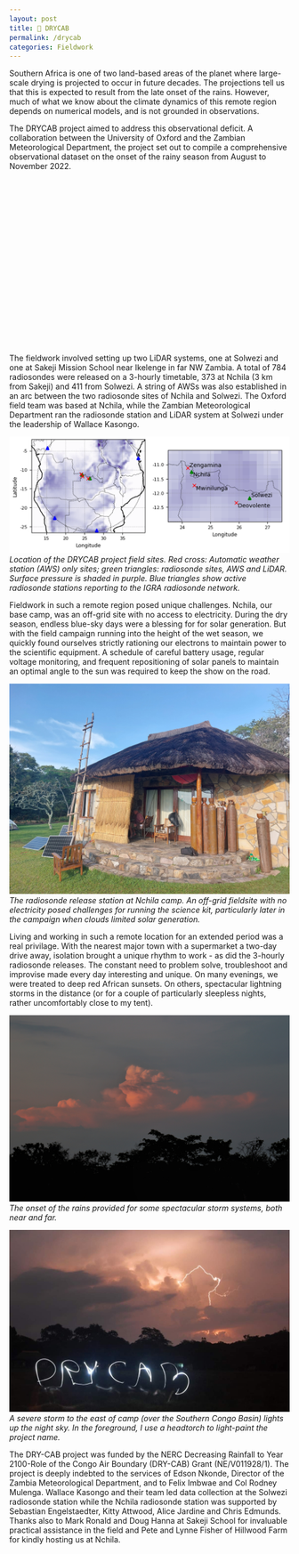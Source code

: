 ```yaml
---
layout: post
title: 🌳 DRYCAB
permalink: /drycab
categories: Fieldwork
---
```


Southern Africa is one of two land-based areas of the planet where large-scale drying is projected to occur in future decades. The projections tell us that this is expected to result from the late onset of the rains. However, much of what we know about the climate dynamics of this remote region depends on numerical models, and is not grounded in observations.

The DRYCAB project aimed to address this observational deficit. A collaboration between the University of Oxford and the Zambian Meteorological Department, the project set out to compile a comprehensive observational dataset on the onset of the rainy season from August to November 2022.

<link rel="stylesheet" href="https://unpkg.com/leaflet@1.9.4/dist/leaflet.css" crossorigin="" />
<script src="https://unpkg.com/leaflet@1.9.4/dist/leaflet.js" crossorigin=""></script>

<div id="map" style="height: 300px; width: 100%; margin-top: 1em;"></div>

<script>
document.addEventListener("DOMContentLoaded", function () {
  var map = L.map('map').setView([-12, 25], 5);
  L.tileLayer('https://tile.openstreetmap.org/{z}/{x}/{y}.png', {
    attribution: '© OpenStreetMap contributors'
  }).addTo(map); 
  // Define custom red and green icons
  var redIcon = new L.Icon({
    iconUrl: 'https://raw.githubusercontent.com/pointhi/leaflet-color-markers/master/img/marker-icon-red.png',
    shadowUrl: 'https://unpkg.com/leaflet@1.9.4/dist/images/marker-shadow.png',
    iconSize: [25, 41],
    iconAnchor: [12, 41],
    popupAnchor: [1, -34],
    shadowSize: [41, 41]
  });

  var greenIcon = new L.Icon({
    iconUrl: 'https://raw.githubusercontent.com/pointhi/leaflet-color-markers/master/img/marker-icon-green.png',
    shadowUrl: 'https://unpkg.com/leaflet@1.9.4/dist/images/marker-shadow.png',
    iconSize: [25, 41],
    iconAnchor: [12, 41],
    popupAnchor: [1, -34],
    shadowSize: [41, 41]
  });

  // Apply colored markers
  L.marker([-11.2495, 24.3273], { icon: redIcon }).addTo(map)
    .bindPopup('Nchila');
  L.marker([-12.1708, 26.3648], { icon: greenIcon }).addTo(map)
    .bindPopup('Solwezi');
});
</script>

The fieldwork involved setting up two LiDAR systems, one at Solwezi and one at Sakeji Mission School near Ikelenge in far NW Zambia. A total of 784 radiosondes were released on a 3-hourly timetable, 373 at Nchila (3 km from Sakeji) and 411 from Solwezi. A string of AWSs was also established in an arc between the two radiosonde sites of Nchila and Solwezi. The Oxford field team was based at Nchila, while the Zambian Meteorological Department ran the radiosonde station and LiDAR system at Solwezi under the leadership of Wallace Kasongo.

![img1](/assets/drycab/map.png)  
*Location of the DRYCAB project field sites. Red cross: Automatic weather station (AWS) only sites; green triangles: radiosonde sites, AWS and LiDAR. Surface pressure is shaded in purple. Blue triangles show active radiosonde stations reporting to the IGRA radiosonde network.*

Fieldwork in such a remote region posed unique challenges. Nchila, our base camp, was an off-grid site with no access to electricity. During the dry season, endless blue-sky days were a blessing for for solar generation. But with the field campaign running into the height of the wet season, we quickly found ourselves strictly rationing our electrons to maintain power to the scientific equipment. A schedule of careful battery usage, regular voltage monitoring, and frequent repositioning of solar panels to maintain an optimal angle to the sun was required to keep the show on the road. 

![img6](/assets/drycab/20221106_165904.jpg)  
*The radiosonde release station at Nchila camp. An off-grid fieldsite with no electricity posed challenges for running the science kit, particularly later in the campaign when clouds limited solar generation.*

Living and working in such a remote location for an extended period was a real privilage. With the nearest major town with a supermarket a two-day drive away, isolation brought a unique rhythm to work - as did the 3-hourly radiosonde releases. The constant need to problem solve, troubleshoot and improvise made every day interesting and unique. On many evenings, we were treated to deep red African sunsets. On others, spectacular lightning storms in the distance (or for a couple of particularly sleepless nights, rather uncomfortably close to my tent). 

![img2](/assets/drycab/20221103182154_IMG_9506-01.jpeg)  
*The onset of the rains provided for some spectacular storm systems, both near and far.*

![img7](/assets/drycab/received_865233207813466.jpeg)  
*A severe storm to the east of camp (over the Southern Congo Basin) lights up the night sky. In the foreground, I use a headtorch to light-paint the project name.*

The DRY-CAB project was funded by the NERC Decreasing Rainfall to Year 2100-Role of the Congo Air Boundary (DRY-CAB) Grant (NE/V011928/1). The project is deeply indebted to the services of Edson Nkonde, Director of the Zambia Meteorological Department, and to Felix Imbwae and Col Rodney Mulenga. Wallace Kasongo and their team led data collection at the Solwezi radiosonde station while the Nchila radiosonde station was supported by Sebastian Engelstaedter, Kitty Attwood, Alice Jardine and Chris Edmunds. Thanks also to Mark Ronald and Doug Hanna at Sakeji School for invaluable practical assistance in the field and Pete and Lynne Fisher of Hillwood Farm for kindly hosting us at Nchila.
